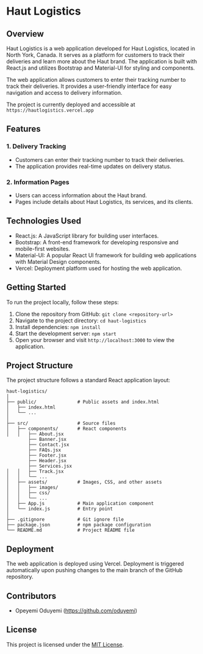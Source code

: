 # Haut Logistics

## Overview

Haut Logistics is a web application developed for Haut Logistics, located in North York, Canada. It serves as a platform for customers to track their deliveries and learn more about the Haut brand. The application is built with React.js and utilizes Bootstrap and Material-UI for styling and components.

The web application allows customers to enter their tracking number to track their deliveries. It provides a user-friendly interface for easy navigation and access to delivery information.

The project is currently deployed and accessible at ```https://hautlogistics.vercel.app```

## Features

### 1. Delivery Tracking

- Customers can enter their tracking number to track their deliveries.
- The application provides real-time updates on delivery status.

### 2. Information Pages

- Users can access information about the Haut brand.
- Pages include details about Haut Logistics, its services, and its clients.

## Technologies Used

- React.js: A JavaScript library for building user interfaces.
- Bootstrap: A front-end framework for developing responsive and mobile-first websites.
- Material-UI: A popular React UI framework for building web applications with Material Design components.
- Vercel: Deployment platform used for hosting the web application.

## Getting Started

To run the project locally, follow these steps:

1. Clone the repository from GitHub: `git clone <repository-url>`
2. Navigate to the project directory: `cd haut-logistics`
3. Install dependencies: `npm install`
4. Start the development server: `npm start`
5. Open your browser and visit `http://localhost:3000` to view the application.

## Project Structure

The project structure follows a standard React application layout:

```
haut-logistics/
│
├── public/               # Public assets and index.html
│   ├── index.html
│   └── ...
│
├── src/                  # Source files
│   ├── components/       # React components
│   │   ├── About.jsx
        ├── Banner.jsx
        ├── Contact.jsx
        ├── FAQs.jsx
        ├── Footer.jsx
        ├── Header.jsx
        ├── Services.jsx
│   │   ├── Track.jsx
│   │   └── ...
│   ├── assets/           # Images, CSS, and other assets
│   │   ├── images/
│   │   ├── css/
│   │   └── ...
│   ├── App.js            # Main application component
│   └── index.js          # Entry point
│
├── .gitignore            # Git ignore file
├── package.json          # npm package configuration
└── README.md             # Project README file
```

## Deployment

The web application is deployed using Vercel. Deployment is triggered automatically upon pushing changes to the main branch of the GitHub repository.

## Contributors

- Opeyemi Oduyemi (https://github.com/oduyemi)

## License

This project is licensed under the [MIT License](https://opensource.org/licenses/MIT).
